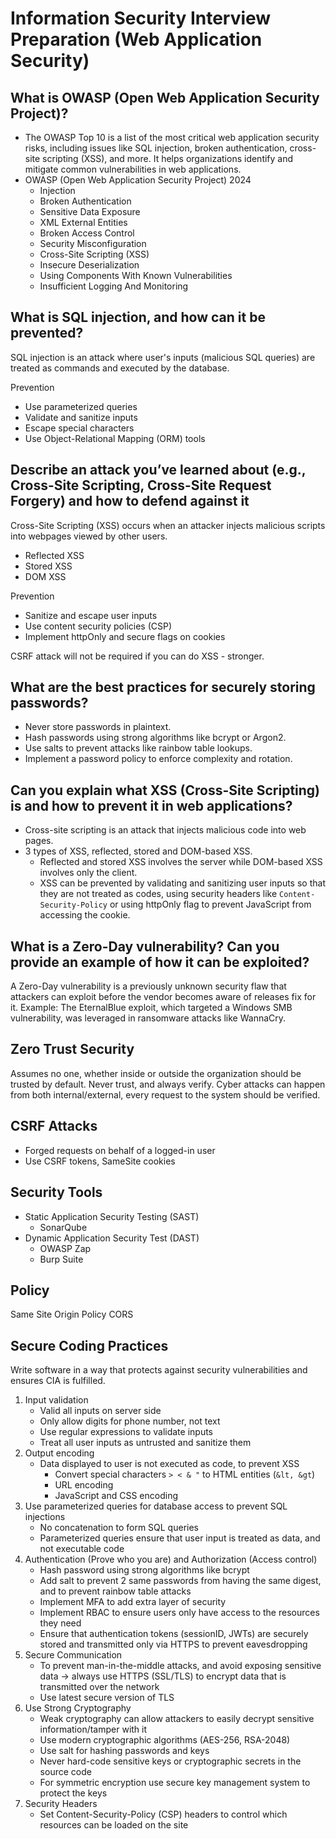 # Information Security Interview Preparation (Web Application Security)

## What is OWASP (Open Web Application Security Project)?

- The OWASP Top 10 is a list of the most critical web application security risks, including issues like SQL injection, broken authentication, cross-site scripting (XSS), and more. It helps organizations identify and mitigate common vulnerabilities in web applications.
- OWASP (Open Web Application Security Project) 2024
  - Injection
  - Broken Authentication
  - Sensitive Data Exposure
  - XML External Entities
  - Broken Access Control
  - Security Misconfiguration
  - Cross-Site Scripting (XSS)
  - Insecure Deserialization
  - Using Components With Known Vulnerabilities
  - Insufficient Logging And Monitoring

## What is SQL injection, and how can it be prevented?

SQL injection is an attack where user's inputs (malicious SQL queries) are treated as commands and executed by the database.

Prevention

- Use parameterized queries
- Validate and sanitize inputs
- Escape special characters
- Use Object-Relational Mapping (ORM) tools

## Describe an attack you’ve learned about (e.g., Cross-Site Scripting, Cross-Site Request Forgery) and how to defend against it

Cross-Site Scripting (XSS) occurs when an attacker injects malicious scripts into webpages viewed by other users.

- Reflected XSS
- Stored XSS
- DOM XSS

Prevention

- Sanitize and escape user inputs
- Use content security policies (CSP)
- Implement httpOnly and secure flags on cookies

CSRF attack will not be required if you can do XSS - stronger.

## What are the best practices for securely storing passwords?

- Never store passwords in plaintext.
- Hash passwords using strong algorithms like bcrypt or Argon2.
- Use salts to prevent attacks like rainbow table lookups.
- Implement a password policy to enforce complexity and rotation.

## Can you explain what XSS (Cross-Site Scripting) is and how to prevent it in web applications?

- Cross-site scripting is an attack that injects malicious code into web pages.
- 3 types of XSS, reflected, stored and DOM-based XSS.
  - Reflected and stored XSS involves the server while DOM-based XSS involves only the client.
  - XSS can be prevented by validating and sanitizing user inputs so that they are not treated as codes, using security headers like `Content-Security-Policy` or using httpOnly flag to prevent JavaScript from accessing the cookie.

## What is a Zero-Day vulnerability? Can you provide an example of how it can be exploited?

A Zero-Day vulnerability is a previously unknown security flaw that attackers can exploit before the vendor becomes aware of releases fix for it. Example: The EternalBlue exploit, which targeted a Windows SMB vulnerability, was leveraged in ransomware attacks like WannaCry.

## Zero Trust Security

Assumes no one, whether inside or outside the organization should be trusted by default. Never trust, and always verify. Cyber attacks can happen from both internal/external, every request to the system should be verified.

## CSRF Attacks

- Forged requests on behalf of a logged-in user
- Use CSRF tokens, SameSite cookies

## Security Tools

- Static Application Security Testing (SAST)
  - SonarQube
- Dynamic Application Security Test (DAST)
  - OWASP Zap
  - Burp Suite

## Policy

Same Site Origin Policy
CORS

## Secure Coding Practices

Write software in a way that protects against security vulnerabilities and ensures CIA is fulfilled.

1. Input validation
   - Valid all inputs on server side
   - Only allow digits for phone number, not text
   - Use regular expressions to validate inputs
   - Treat all user inputs as untrusted and sanitize them
2. Output encoding
   - Data displayed to user is not executed as code, to prevent XSS
     - Convert special characters `> < & "` to HTML entities (`&lt, &gt`)
     - URL encoding
     - JavaScript and CSS encoding
3. Use parameterized queries for database access to prevent SQL injections
   - No concatenation to form SQL queries
   - Parameterized queries ensure that user input is treated as data, and not executable code
4. Authentication (Prove who you are) and Authorization (Access control)
   - Hash password using strong algorithms like bcrypt
   - Add salt to prevent 2 same passwords from having the same digest, and to prevent rainbow table attacks
   - Implement MFA to add extra layer of security
   - Implement RBAC to ensure users only have access to the resources they need
   - Ensure that authentication tokens (sessionID, JWTs) are securely stored and transmitted only via HTTPS to prevent eavesdropping
5. Secure Communication
   - To prevent man-in-the-middle attacks, and avoid exposing sensitive data -> always use HTTPS (SSL/TLS) to encrypt data that is transmitted over the network
   - Use latest secure version of TLS
6. Use Strong Cryptography
   - Weak cryptography can allow attackers to easily decrypt sensitive information/tamper with it
   - Use modern cryptographic algorithms (AES-256, RSA-2048)
   - Use salt for hashing passwords and keys
   - Never hard-code sensitive keys or cryptographic secrets in the source code
   - For symmetric encryption use secure key management system to protect the keys
7. Security Headers
   - Set Content-Security-Policy (CSP) headers to control which resources can be loaded on the site
